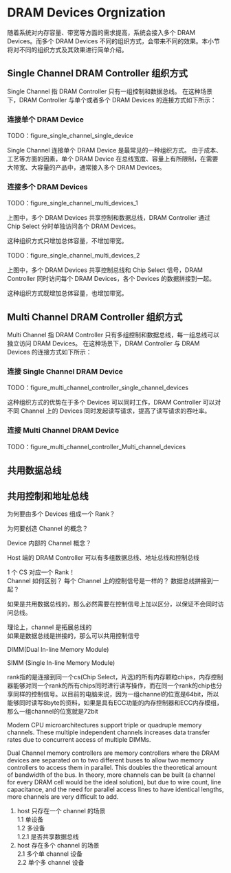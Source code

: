 # DRAM Devices Orgnization

随着系统对内存容量、带宽等方面的需求提高，系统会接入多个 DRAM Devices。而多个 DRAM Devices 不同的组织方式，会带来不同的效果。本小节将对不同的组织方式及其效果进行简单介绍。

## Single Channel DRAM Controller 组织方式

Single Channel 指 DRAM Controller 只有一组控制和数据总线。
在这种场景下，DRAM Controller 与单个或者多个 DRAM Devices 的连接方式如下所示：

### 连接单个 DRAM Device

TODO：figure_single_channel_single_device

Single Channel 连接单个 DRAM Device 是最常见的一种组织方式。
由于成本、工艺等方面的因素，单个 DRAM Device 在总线宽度、容量上有所限制，在需要大带宽、大容量的产品中，通常接入多个 DRAM Devices。

### 连接多个 DRAM Devices

TODO：figure_single_channel_multi_devices_1

上图中，多个 DRAM Devices 共享控制和数据总线，DRAM Controller 通过 Chip Select 分时单独访问各个 DRAM Devices。

这种组织方式只增加总体容量，不增加带宽。

TODO：figure_single_channel_multi_devices_2

上图中，多个 DRAM Devices 共享控制总线和 Chip Select 信号，DRAM Controller 同时访问每个 DRAM Devices，各个 Devices 的数据拼接到一起。

这种组织方式既增加总体容量，也增加带宽。

## Multi Channel DRAM Controller 组织方式

Multi Channel 指 DRAM Controller 只有多组控制和数据总线，每一组总线可以独立访问 DRAM Devices。
在这种场景下，DRAM Controller 与 DRAM Devices 的连接方式如下所示：

### 连接 Single Channel DRAM Device

TODO：figure_multi_channel_controller_single_channel_devices

这种组织方式的优势在于多个 Devices 可以同时工作，DRAM Controller 可以对不同 Channel 上的 Devices 同时发起读写请求，提高了读写请求的吞吐率。

### 连接 Multi Channel DRAM Device

TODO：figure_multi_channel_controller_Multi_channel_devices



## 共用数据总线

## 共用控制和地址总线

为何要由多个 Devices 组成一个 Rank？

为何要创造 Channel 的概念？

Device 内部的 Channel 概念？

Host 端的 DRAM Controller 可以有多组数据总线、地址总线和控制总线

1 个 CS 对应一个 Rank！  
Channel 如何区别？ 
每个 Channel 上的控制信号是一样的？ 
数据总线拼接到一起？   

如果是共用数据总线的，那么必然需要在控制信号上加以区分，以保证不会同时访问总线。  

理论上，channel 是拓展总线的  
如果是数据总线是拼接的，那么可以共用控制信号  

DIMM(Dual In-line Memory Module)


SIMM (Single In-line Memory Module)

rank指的是连接到同一个cs(Chip Select，片选)的所有内存颗粒chips，内存控制器能够对同一个rank的所有chips同时进行读写操作，而在同一个rank的chip也分享同样的控制信号。以目前的电脑来说，因为一组channel的位宽是64bit，所以能够同时读写8byte的资料，如果是具有ECC功能的内存控制器和ECC内存模组，那么一组channel的位宽就是72bit

Modern CPU microarchitectures support triple or quadruple memory channels. These multiple independent channels increases data transfer rates due to concurrent access of multiple DIMMs.

Dual Channel memory controllers are memory controllers where the DRAM devices are separated on to two different buses to allow two memory controllers to access them in parallel. This doubles the theoretical amount of bandwidth of the bus. In theory, more channels can be built (a channel for every DRAM cell would be the ideal solution), but due to wire count, line capacitance, and the need for parallel access lines to have identical lengths, more channels are very difficult to add.


1. host 只存在一个 channel 的场景  
1.1 单设备  
1.2 多设备  
1.2.1 是否共享数据总线  
2. host 存在多个 channel 的场景  
2.1 多个单 channel 设备  
2.2 单个多 channel 设备  